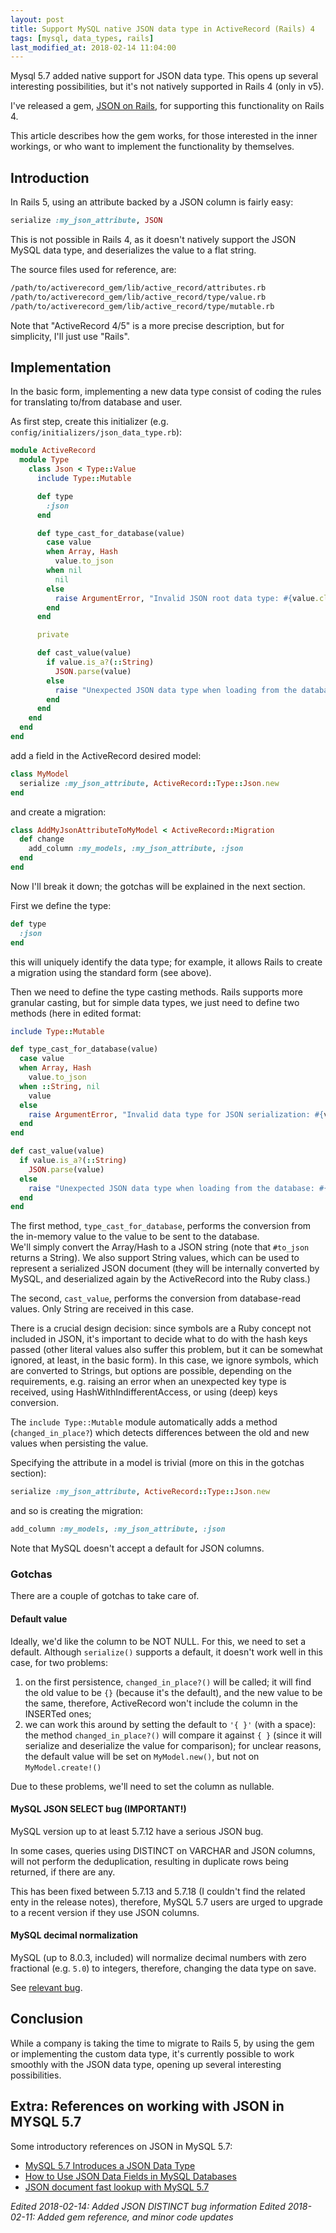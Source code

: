 ```yaml
---
layout: post
title: Support MySQL native JSON data type in ActiveRecord (Rails) 4
tags: [mysql, data_types, rails]
last_modified_at: 2018-02-14 11:04:00
---
```


Mysql 5.7 added native support for JSON data type. This opens up several interesting possibilities, but it's not natively supported in Rails 4 (only in v5).

I've released a gem, [JSON on Rails](https://github.com/saveriomiroddi/json_on_rails), for supporting this functionality on Rails 4.

This article describes how the gem works, for those interested in the inner workings, or who want to implement the functionality by themselves.

## Introduction

In Rails 5, using an attribute backed by a JSON column is fairly easy:

```ruby
serialize :my_json_attribute, JSON
```

This is not possible in Rails 4, as it doesn't natively support the JSON MySQL data type, and deserializes the value to a flat string.

The source files used for reference, are:

```sh
/path/to/activerecord_gem/lib/active_record/attributes.rb
/path/to/activerecord_gem/lib/active_record/type/value.rb
/path/to/activerecord_gem/lib/active_record/type/mutable.rb
```

Note that "ActiveRecord 4/5" is a more precise description, but for simplicity, I'll just use "Rails".

## Implementation

In the basic form, implementing a new data type consist of coding the rules for translating to/from database and user.

As first step, create this initializer (e.g. `config/initializers/json_data_type.rb`):

```ruby
module ActiveRecord
  module Type
    class Json < Type::Value
      include Type::Mutable

      def type
        :json
      end

      def type_cast_for_database(value)
        case value
        when Array, Hash
          value.to_json
        when nil
          nil
        else
          raise ArgumentError, "Invalid JSON root data type: #{value.class} (only Hash/Array/nil supported)"
        end
      end

      private

      def cast_value(value)
        if value.is_a?(::String)
          JSON.parse(value)
        else
          raise "Unexpected JSON data type when loading from the database: #{value.class}"
        end
      end
    end
  end
end
```

add a field in the ActiveRecord desired model:

```ruby
class MyModel
  serialize :my_json_attribute, ActiveRecord::Type::Json.new
end
```

and create a migration:

```ruby
class AddMyJsonAttributeToMyModel < ActiveRecord::Migration
  def change
    add_column :my_models, :my_json_attribute, :json
  end
end
```

Now I'll break it down; the gotchas will be explained in the next section.

First we define the type:

```ruby
def type
  :json
end
```

this will uniquely identify the data type; for example, it allows Rails to create a migration using the standard form (see above).

Then we need to define the type casting methods. Rails supports more granular casting, but for simple data types, we just need to define two methods (here in edited format:

```ruby
include Type::Mutable

def type_cast_for_database(value)
  case value
  when Array, Hash
    value.to_json
  when ::String, nil
    value
  else
    raise ArgumentError, "Invalid data type for JSON serialization: #{value.class}  (only Hash/Array/nil supported)"
  end
end

def cast_value(value)
  if value.is_a?(::String)
    JSON.parse(value)
  else
    raise "Unexpected JSON data type when loading from the database: #{value.class}"
  end
end
```

The first method, `type_cast_for_database`, performs the conversion from the in-memory value to the value to be sent to the database.  
We'll simply convert the Array/Hash to a JSON string (note that `#to_json` returns a String). We also support String values, which can be used to represent a serialized JSON document (they will be internally converted by MySQL, and deserialized again by the ActiveRecord into the Ruby class.)

The second, `cast_value`, performs the conversion from database-read values. Only String are received in this case.

There is a crucial design decision: since symbols are a Ruby concept not included in JSON, it's important to decide what to do with the hash keys passed (other literal values also suffer this problem, but it can be somewhat ignored, at least, in the basic form). In this case, we ignore symbols, which are converted to Strings, but options are possible, depending on the requirements, e.g. raising an error when an unexpected key type is received, using HashWithIndifferentAccess, or using (deep) keys conversion.

The `include Type::Mutable` module automatically adds a method (`changed_in_place?`) which detects differences between the old and new values when persisting the value.

Specifying the attribute in a model is trivial (more on this in the gotchas section):

```ruby
serialize :my_json_attribute, ActiveRecord::Type::Json.new
```

and so is creating the migration:

```ruby
add_column :my_models, :my_json_attribute, :json
```

Note that MySQL doesn't accept a default for JSON columns.

### Gotchas

There are a couple of gotchas to take care of.

#### Default value

Ideally, we'd like the column to be NOT NULL. For this, we need to set a default. Although `serialize()` supports a default, it doesn't work well in this case, for two problems:

1. on the first persistence, `changed_in_place?()` will be called; it will find the old value to be `{}` (because it's the default), and the new value to be the same, therefore, ActiveRecord won't include the column in the INSERTed ones;
2. we can work this around by setting the default to `'{ }'` (with a space): the method `changed_in_place?()` will compare it against `{ }` (since it will serialize and deserialize the value for comparison); for unclear reasons, the default value will be set on `MyModel.new()`, but not on `MyModel.create!()`

Due to these problems, we'll need to set the column as nullable.

#### MySQL JSON SELECT bug (IMPORTANT!)

MySQL version up to at least 5.7.12 have a serious JSON bug.

In some cases, queries using DISTINCT on VARCHAR and JSON columns, will not perform the deduplication, resulting in duplicate rows being returned, if there are any.

This has been fixed between 5.7.13 and 5.7.18 (I couldn't find the related enty in the release notes), therefore, MySQL 5.7 users are urged to upgrade to a recent version if they use JSON columns.

#### MySQL decimal normalization

MySQL (up to 8.0.3, included) will normalize decimal numbers with zero fractional (e.g. `5.0`) to integers, therefore, changing the data type on save.

See [relevant bug](https://bugs.mysql.com/bug.php?id=88230).

## Conclusion

While a company is taking the time to migrate to Rails 5, by using the gem or implementing the custom data type, it's currently possible to work smoothly with the JSON data type, opening up several interesting possibilities.

## Extra: References on working with JSON in MYSQL 5.7

Some introductory references on JSON in MySQL 5.7:

- [MySQL 5.7 Introduces a JSON Data Type](https://lornajane.net/posts/2016/mysql-5-7-json-features)
- [How to Use JSON Data Fields in MySQL Databases](https://www.sitepoint.com/use-json-data-fields-mysql-databases/)
- [JSON document fast lookup with MySQL 5.7](https://www.percona.com/blog/2016/03/07/json-document-fast-lookup-with-mysql-5-7/)

*Edited 2018-02-14: Added JSON DISTINCT bug information*
*Edited 2018-02-11: Added gem reference, and minor code updates*
